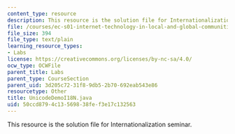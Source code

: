 ```yaml
---
content_type: resource
description: This resource is the solution file for Internationalization seminar.
file: /courses/ec-s01-internet-technology-in-local-and-global-communities-spring-2005-summer-2005/50ccd8794c13569838fef3e17c132563_UnicodeDemoI18N.java
file_size: 394
file_type: text/plain
learning_resource_types:
- Labs
license: https://creativecommons.org/licenses/by-nc-sa/4.0/
ocw_type: OCWFile
parent_title: Labs
parent_type: CourseSection
parent_uid: 3d205c72-31f8-9db5-2b70-692eab543e86
resourcetype: Other
title: UnicodeDemoI18N.java
uid: 50ccd879-4c13-5698-38fe-f3e17c132563
---
```

This resource is the solution file for Internationalization seminar.